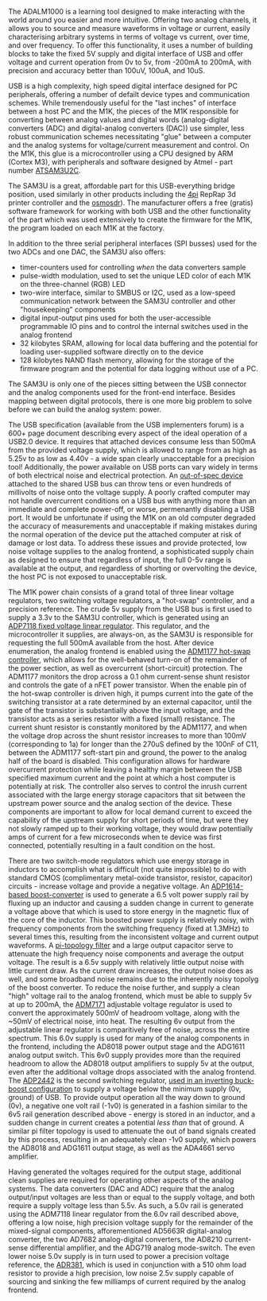 The ADALM1000 is a learning tool designed to make interacting with the world around you easier and more intuitive. Offering two analog channels, it allows you to source and measure waveforms in voltage or current, easily characterising arbitrary systems in terms of voltage vs current, over time, and over frequency. To offer this functionality, it uses a number of building blocks to take the fixed 5V supply and digital interface of USB and offer voltage and current operation from 0v to 5v, from -200mA to 200mA, with precision and accuracy better than 100uV, 100uA, and 10uS.

USB is a high complexity, high speed digital interface designed for PC peripherals, offering a number of defailt device types and communication schemes. While tremendously useful for the "last inches" of interface between a host PC and the M1K, the pieces of the M1K responsible for converting between analog values and digital words (analog-digital converters (ADC) and digital-analog converters (DAC)) use simpler, less robust communication schemes necessitating "glue" between a computer and the analog systems for voltage/current measurement and control. On the M1K, this glue is a microcontroller using a CPU designed by ARM (Cortex M3), with peripherals and software designed by Atmel - part number [ATSAM3U2C](http://www.atmel.com/Images/6430s.pdf).

The SAM3U is a great, affordable part for this USB-everything bridge position, used similarly in other products including the [4pi](https://0xfb.com/shop.html) RepRap 3d printer controller and the [osmosdr](http://sdr.osmocom.org/trac/)). The manufacturer offers a free (gratis) software framework for working with both USB and the other functionality of the part which was used extensively to create the firmware for the M1K, the program loaded on each M1K at the factory.

In addition to the three serial peripheral interfaces (SPI busses) used for the two ADCs and one DAC, the SAM3U also offers:

 * timer-counters used for controlling *when* the data converters sample
 * pulse-width modulation, used to set the unique LED color of each M1K on the three-channel (RGB) LED
 * two-wire interface, similar to SMBUS or I2C, used as a low-speed communication network between the SAM3U controller and other "housekeeping" components
 * digital input-output pins used for both the user-accessible programmable IO pins and to control the internal switches used in the analog frontend
 * 32 kilobytes SRAM, allowing for local data buffering and the potential for loading user-supplied software directly on to the device
 * 128 kilobytes NAND flash memory, allowing for the storage of the firmware program and the potential for data logging without use of a PC.

The SAM3U is only one of the pieces sitting between the USB connector and the analog components used for the front-end interface. Besides mapping between digital protocols, there is one more big problem to solve before we can build the analog system: power.

The USB specification (available from the USB implementers forum) is a 600+ page document describing every aspect of the ideal operation of a USB2.0 device. It requires that attached devices consume less than 500mA from the provided voltage supply, which is allowed to range from as high as 5.25v to as low as 4.40v - a wide span clearly unacceptable for a precision tool! Additionally, the power available on USB ports can vary widely in terms of both electrical noise and electrical protection. An [out-of-spec device]() attached to the shared USB bus can throw tens or even hundreds of millivolts of noise onto the voltage supply. A poorly crafted computer may not handle overcurrent conditions on a USB bus with anything more than an immediate and complete power-off, or worse, permenantly disabling a USB port. It would be unfortunate if using the M1K on an old computer degraded the accuracy of measurements and unacceptable if making mistakes during the normal operation of the device put the attached computer at risk of damage or lost data. To address these issues and provide protected, low noise voltage supplies to the analog frontend, a sophisticated supply chain as designed to ensure that regardless of input, the full 0-5v range is available at the output, and regardless of shorting or overvolting the device, the host PC is not exposed to unacceptable risk.

The M1K power chain consists of a grand total of three linear voltage regulators, two switching voltage regulators, a "hot-swap" controller, and a precision reference. The crude 5v supply from the USB bus is first used to supply a 3.3v to the SAM3U controller, which is generated using an [ADP7118 fixed voltage linear regulator](http://www.analog.com/static/imported-files/data_sheets/ADP7118.pdf). This regulator, and the microcontroller it supplies, are always-on, as the SAM3U is responsible for requesting the full 500mA available from the host. After device enumeration, the analog frontend is enabled using the [ADM1177 hot-swap controller](www.analog.com/static/imported-files/data_sheets/ADM1177.pdf), which allows for the well-behaved turn-on of the remainder of the power section, as well as overcurrent (short-circuit) protection. The ADM1177 monitors the drop across a 0.1 ohm current-sense shunt resistor and controls the gate of a nFET power transistor. When the enable pin of the hot-swap controller is driven high, it pumps current into the gate of the switching transistor at a rate determined by an external capacitor, until the gate of the transistor is substantially above the input voltage, and the transistor acts as a series resistor with a fixed (small) resistance. The current shunt resistor is constantly monitored by the ADM1177, and when the voltage drop across the shunt resistor increases to more than 100mV (corresponding to 1a) for longer than the 270uS defined by the 100nF of C11, between the ADM1177 soft-start pin and ground, the power to the analog half of the board is disabled. This configuration allows for hardware overcurrent protection while leaving a healthy margin between the USB specified maximum current and the point at which a host computer is potentially at risk. The controller also serves to control the inrush current associated with the large energy storage capacitors that sit between the upstream power source and the analog section of the device. These components are important to allow for local demand current to exceed the capability of the upstream supply for short periods of time, but were they not slowly ramped up to their working voltage, they would draw potentially amps of current for a few microseconds when te device was first connected, potentially resulting in a fault condition on the host.

There are two switch-mode regulators which use energy storage in inductors to accomplish what is difficult (not quite impossible) to do with standard CMOS (complimentary metal-oxide transistor, resistor, capacitor) circuits - increase voltage and provide a negative voltage. An [ADP1614-based boost-converter](http://www.analog.com/static/imported-files/data_sheets/ADP1614.pdf) is used to generate a 6.5 volt power supply rail by fluxing up an inductor and causing a sudden change in current to generate a voltage above that which is used to store energy in the magnetic flux of the core of the inductor. This boosted power supply is relatively noisy, with frequency components from the switching frequency (fixed at 1.3MHz) to several times this, resulting from the inconsistent voltage and current output waveforms. A [pi-topology filter](http://en.wikipedia.org/wiki/Capacitor-input_filter) and a large output capacitor serve to attenuate the high frequency noise components and average the output voltage. The result is a 6.5v supply with relatively little output noise with little current draw. As the current draw increases, the output noise does as well, and some broadband noise remains due to the inherently noisy topolyg of the boost converter. To reduce the noise further, and supply a clean "high" voltage rail to the analog frontend, which must be able to supply 5v at up to 200mA, the [ADM7171](http://www.analog.com/static/imported-files/data_sheets/ADM7171.pdf) adjustable voltage regulator is used to convert the approximately 500mV of headroom voltage, along with the ~50mV of electrical noise, into heat. The resulting 6v output from the adjustable linear regulator is comparitively free of noise, across the entire spectrum. This 6.0v supply is used for many of the analog components in the frontend, including the AD8018 power output stage and the ADG1611 analog output switch. This 6v0 supply provides more than the required headroom to allow the AD8018 output amplifiers to supply 5v at the output, even after the additional voltage drops associated with the analog frontend. The [ADP2442](http://www.analog.com/static/imported-files/data_sheets/ADP2442.pdf) is the second switching regulator, [used in an inverting buck-boost configuration](http://www.analog.com/static/imported-files/application_notes/AN-1269.pdf) to supply a voltage below the minimum supply (0v, ground) of USB. To provide output operation all the way down to ground (0v), a negative one volt rail (-1v0) is generated in a fashion similar to the 6v5 rail generation described above - energy is stored in an inductor, and a sudden change in current creates a potential *less than* that of ground. A similar pi filter topology is used to attenuate the out of band signals created by this process, resulting in an adequately clean -1v0 supply, which powers the AD8018 and ADG1611 output stage, as well as the ADA4661 servo amplifier.

Having generated the voltages required for the output stage, additional clean supplies are required for operating other aspects of the analog systems. The data converters (DAC and ADC) require that the analog output/input voltages are less than or equal to the supply voltage, and both require a supply voltage less than 5.5v. As such, a 5.0v rail is generated using the ADM7118 linear regulator from the 6.0v rail described above, offering a low noise, high precision voltage supply for the remainder of the mixed-signal components, afforementioned AD5663R digital-analog converter, the two AD7682 analog-digital converters, the AD8210 current-sense differential amplifier, and the ADG719 analog mode-switch. The even lower noise 5.0v supply is in turn used to power a precision voltage reference, the [ADR381](http://www.analog.com/static/imported-files/data_sheets/ADR380_381.pdf), which is used in conjunction with a 510 ohm load resistor to provide a high precision, low noise 2.5v supply capable of sourcing and sinking the few milliamps of current required by the analog frontend.


